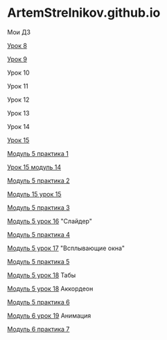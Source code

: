 
# ArtemStrelnikov.github.io
Мои ДЗ

[Урок 8](ArtemStrelnikov.github.io/lesson_8/src/ "bootstrap введение")

[Урок 9](ArtemStrelnikov.github.io/github/lesson_9/ "Переделаный сайт под bootstrap")

Урок 10

Урок 11

Урок 12

Урок 13

Урок 14

[Урок 15](https://artemstrelnikov.github.io/lesson_15/src/index.html "Pixel Perfect")

[Модуль 5 практика 1](https://artemstrelnikov.github.io/github/модуль%205%20практика%201/src/index.html "Модуль 5 практика 1")

[Урок 15 модуль 14](https://artemstrelnikov.github.io/github/lesson%205%20-14/дз%20по%20нормальному/src/index.html "Модуль 5 урок 14")

[Модуль 5 практика 2](https://artemstrelnikov.github.io/github/модуль%205%20практика%202/src/index.html "Модуль 5 практика 2")

[Модуль 15 урок 15](https://artemstrelnikov.github.io/модуль%205%20урок%2015/index.html "Модуль 5 урок 15")

[Модуль 5 практика 3](https://artemstrelnikov.github.io/github/5%20практика%203%20ак/дз%20по%20нормальному/src/index.html "Модуль 5 практика 3")

[Модуль 5 урок 16](https://artemstrelnikov.github.io/5%20урок%2016/src/index.html "Модуль 5 урок 16") "Слайдер"

[Модуль 5 практика 4](https://artemstrelnikov.github.io/дз%20по%20нормальному/src/index.html "Модуль 5 практика 4")

[Модуль 5 урок 17](https://artemstrelnikov.github.io/Модуль%205%20урок%2017/дз%20по%20нормальному/src/index.html "Модуль 5 урок 17") "Всплывающие окна"

[Модуль 5 практика 5](https://artemstrelnikov.github.io/дз%20по%20нормальному/src/index.html "Модуль 5 практика 5")

[Модуль 5 урок 18](https://artemstrelnikov.github.io/дз%20регистрация/src/index.html "Модуль 5 урок 17 ") Табы

[Модуль 5 урок 18](https://artemstrelnikov.github.io/дз%20аккардеон/src/index.html#ui-id-7 "Модуль 5 урок 17 ") Аккордеон

[Модуль 5 практика 6](https://artemstrelnikov.github.io/github/дз%20по%20нормальному/src/index.html "Модуль 5 практика 6")

[Модуль 6 урок 19](https://artemstrelnikov.github.io/дз%20по%20нормальному/src/index.html "Модуль 6 урок 19 ") Анимация

[Модуль 6 практика 7](https://artemstrelnikov.github.io/github/дз%20по%20нормальному/src/index.html "Модуль 6 практика 7") 
